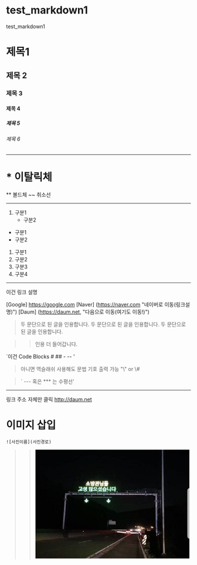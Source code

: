# test_markdown1
test_markdown1

# 제목1
## 제목 2
### 제목 3
#### 제목 4
##### 제목 5
###### 제목 6

---

# * 이탈릭체
** 볼드체
~~ 취소선

---

1. 구분1
    - 구분2

* 구분1
* 구분2

1. 구분1
1. 구분2
2. 구분3
3. 구분4

---

이건 링크 설명

[Google] https://google.com
[Naver] (https://naver.com "네이버로 이동(링크설명)")
[Daum] (https://daum.net, "다음으로 이동(여기도 이동!)")


> 두 문단으로 된 글을 인용합니다. 두 문단으로 된 글을 인용합니다. 두 문단으로 된 글을 인용합니다.

>> 인용 더 들어갑니다.

`이건 Code Blocks # ## - -- '

> 아니면 역슬래쉬 사용해도 문법 기호 출력 가능 "\\" or \\# 


> ` --- 혹은 *** 는 수평선'

***

링크 주소 자체만 클릭
<http://daum.net>


# 이미지 삽입
`![사진이름](사진경로)`

>>![Test](\images\1.jpg)